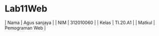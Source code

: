 # Lab11Web

| Nama    | Agus sanjaya    |
| NIM     | 312010060       |
| Kelas   | TI.20.A1        |
| Matkul  | Pemograman Web  |
